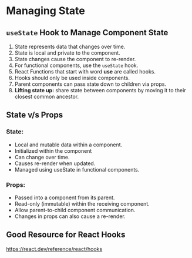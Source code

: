 # Managing State

## `useState` Hook to Manage Component State
1. State represents data that changes over time.
2. State is local and private to the component.
3. State changes cause the component to re-render.
4. For functional components, use the `useState` hook.
5. React Functions that start with word **use** are called hooks.
6. Hooks should only be used inside components.
7. Parent components can pass state down to children via props.
8. **Lifting state up:** share state between components by moving it to their closest common ancestor.


## State v/s Props
### State:
* Local and mutable data within a component.
* Initialized within the component
* Can change over time.
* Causes re-render when updated.
* Managed using useState in functional components.

### Props:
* Passed into a component from its parent.
* Read-only (immutable) within the receiving component.
* Allow parent-to-child component communication.
* Changes in props can also cause a re-render.

## Good Resource for React Hooks
https://react.dev/reference/react/hooks
